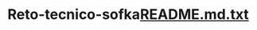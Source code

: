 # Reto-tecnico-sofka[README.md.txt](https://github.com/VanessaAlba/Reto-tecnico-sofka/files/8748637/README.md.txt)
